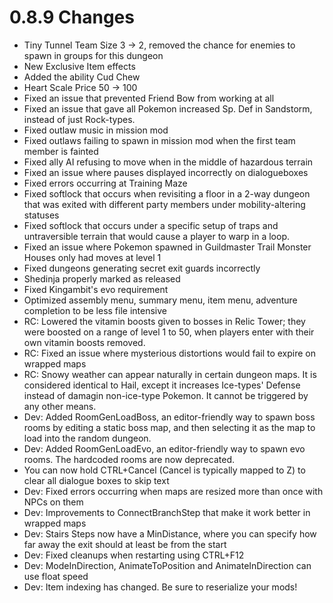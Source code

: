 # 0.8.9 Changes #

* Tiny Tunnel Team Size 3 -> 2, removed the chance for enemies to spawn in groups for this dungeon
* New Exclusive Item effects
* Added the ability Cud Chew
* Heart Scale Price 50 -> 100
* Fixed an issue that prevented Friend Bow from working at all
* Fixed an issue that gave all Pokemon increased Sp. Def in Sandstorm, instead of just Rock-types.
* Fixed outlaw music in mission mod
* Fixed outlaws failing to spawn in mission mod when the first team member is fainted
* Fixed ally AI refusing to move when in the middle of hazardous terrain
* Fixed an issue where pauses displayed incorrectly on dialogueboxes
* Fixed errors occurring at Training Maze
* Fixed softlock that occurs when revisiting a floor in a 2-way dungeon that was exited with different party members under mobility-altering statuses
* Fixed softlock that occurs under a specific setup of traps and untraversible terrain that would cause a player to warp in a loop.
* Fixed an issue where Pokemon spawned in Guildmaster Trail Monster Houses only had moves at level 1
* Fixed dungeons generating secret exit guards incorrectly
* Shedinja properly marked as released
* Fixed Kingambit's evo requirement
* Optimized assembly menu, summary menu, item menu, adventure completion to be less file intensive
* RC: Lowered the vitamin boosts given to bosses in Relic Tower; they were boosted on a range of level 1 to 50, when players enter with their own vitamin boosts removed.
* RC: Fixed an issue where mysterious distortions would fail to expire on wrapped maps
* RC: Snowy weather can appear naturally in certain dungeon maps. It is considered identical to Hail, except it increases Ice-types' Defense instead of damagin non-ice-type Pokemon. It cannot be triggered by any other means.
* Dev: Added RoomGenLoadBoss, an editor-friendly way to spawn boss rooms by editing a static boss map, and then selecting it as the map to load into the random dungeon.
* Dev: Added RoomGenLoadEvo, an editor-friendly way to spawn evo rooms.  The hardcoded rooms are now deprecated.
* You can now hold CTRL+Cancel (Cancel is typically mapped to Z) to clear all dialogue boxes to skip text
* Dev: Fixed errors occurring when maps are resized more than once with NPCs on them
* Dev: Improvements to ConnectBranchStep that make it work better in wrapped maps
* Dev: Stairs Steps now have a MinDistance, where you can specify how far away the exit should at least be from the start
* Dev: Fixed cleanups when restarting using CTRL+F12
* Dev: ModeInDirection, AnimateToPosition and AnimateInDirection can use float speed
* Dev: Item indexing has changed.  Be sure to reserialize your mods!